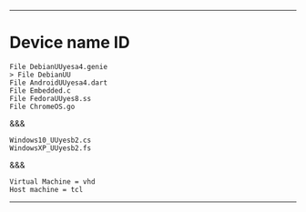 
***

# Device name ID

```linux
File DebianUUyesa4.genie
> File DebianUU
File AndroidUUyesa4.dart
File Embedded.c
File FedoraUUyes8.ss
File ChromeOS.go
```
&&&
```windows
Windows10_UUyesb2.cs
WindowsXP_UUyesb2.fs
```
&&&
```type
Virtual Machine = vhd
Host machine = tcl
```

***
